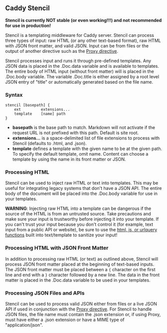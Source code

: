 ## Caddy Stencil

**Stencil is currently NOT stable (or even working!!!) and not recommended for use in production!**

Stencil is a templating middleware for Caddy server. Stencil can process three types of input: raw HTML (or any other text-based format), raw HTML with JSON front matter, and valid JSON. Input can be from files or the output of another directive such as the [Proxy directive](https://caddyserver.com/docs/proxy).

Stencil processes input and runs it through pre-defined templates. Any JSON data is placed in the .Doc.data variable and is available to templates. The entire body of HTML input (without front matter) will is placed in the .Doc.body variable. The variable .Doc.title is either assigned by a root level JSON entry of "title" or automatically generated based on the file name.

### Syntax

```
stencil [basepath] {
	ext         extensions...
	template    [name] path
}
```

- **basepath** is the base path to match. Markdown will not activate if the request URL is not prefixed with this path. Default is site root.
- **extensions...** is a space-delimited list of file extensions to process with Stencil (defaults to .html, and .json).
- **template** defines a template with the given name to be at the given path. To specify the default template, omit name. Content can choose a template by using the name in its front matter or JSON.

### Processing HTML
Stencil can be used to inject raw HTML or text into templates. This may be useful for integrating legacy systems that don't have a JSON API.  The entire body of the document will be placed into the .Doc.body variable for use in your templates. 

**WARNING**: Injecting raw HTML into a template can be dangerous if the source of the HTML is from an untrusted source. Take precautions and make sure your input is trustworthy before injecting it into your template.  If you can't trust your input because you don't control it (for example, text input from a public API or website), be sure to use the [html, js, or urlquery functions](https://golang.org/pkg/text/template/#hdr-Functions) built into text/template to sanitize your input!


### Processing HTML with JSON Front Matter
In addition to processing raw HTML (or text) as outlined above, Stencil will process JSON front matter placed at the beginning of text-based inputs.  The JSON front matter must be placed between a ```{``` character on the first line and end with a ```}``` character followed by a new line.  The data in the front matter is placed in the .Doc.data variable to be used in your templates.

### Processing JSON Files and APIs
Stencil can be used to process valid JSON either from files or a live JSON API if used in conjunction with the [Proxy directive](https://caddyserver.com/docs/proxy). For Stencil to handle JSON files, the file name must contain the .json extension or, if using Proxy, must have either a .json extension or have a MIME type of "application/json".